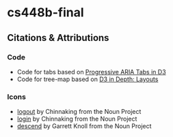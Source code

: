 # cs448b-final

## Citations & Attributions

### Code
- Code for tabs based on [Progressive ARIA Tabs in D3](https://bl.ocks.org/shawnbot/eb40c7801a527e1949e6)
- Code for tree-map based on [D3 in Depth:
  Layouts](https://d3indepth.com/layouts/)

### Icons
- [logout](https://thenounproject.com/term/logout/1820774/) by Chinnaking from the Noun Project
- [login](https://thenounproject.com/term/login/1820755/) by Chinnaking from the Noun Project
- [descend](https://thenounproject.com/search/?q=descend&i=31551) by Garrett
  Knoll from the Noun Project
